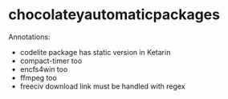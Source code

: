 chocolateyautomaticpackages
===========================
Annotations:
* codelite package has static version in Ketarin
* compact-timer too
* encfs4win too
* ffmpeg too
* freeciv download link must be handled with regex